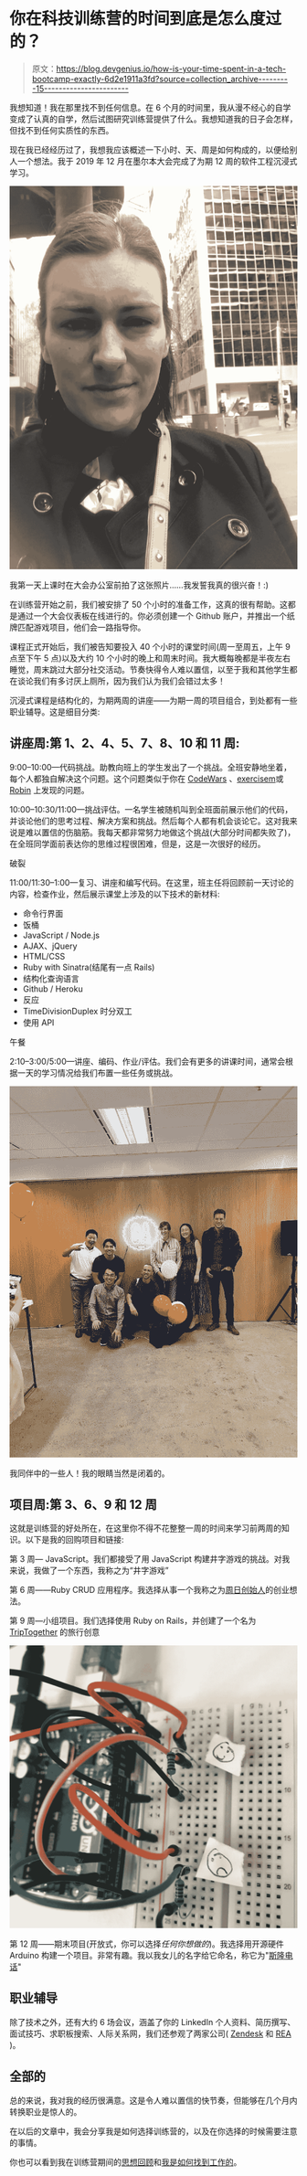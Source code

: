 # 你在科技训练营的时间到底是怎么度过的？

> 原文：<https://blog.devgenius.io/how-is-your-time-spent-in-a-tech-bootcamp-exactly-6d2e1911a3fd?source=collection_archive---------15----------------------->

我想知道！我在那里找不到任何信息。在 6 个月的时间里，我从漫不经心的自学变成了认真的自学，然后试图研究训练营提供了什么。我想知道我的日子会怎样，但找不到任何实质性的东西。

现在我已经经历过了，我想我应该概述一下小时、天、周是如何构成的，以便给别人一个想法。我于 2019 年 12 月在墨尔本大会完成了为期 12 周的软件工程沉浸式学习。

![](img/b6d5f11fa4740299e820d4dcdd763236.png)

我第一天上课时在大会办公室前拍了这张照片……我发誓我真的很兴奋！:)

在训练营开始之前，我们被安排了 50 个小时的准备工作，这真的很有帮助。这都是通过一个大会仪表板在线进行的。你必须创建一个 Github 账户，并推出一个纸牌匹配游戏项目，他们会一路指导你。

课程正式开始后，我们被告知要投入 40 个小时的课堂时间(周一至周五，上午 9 点至下午 5 点)以及大约 10 个小时的晚上和周末时间。我大概每晚都是半夜左右睡觉，周末跳过大部分社交活动。节奏快得令人难以置信，以至于我和其他学生都在谈论我们有多讨厌上厕所，因为我们认为我们会错过太多！

沉浸式课程是结构化的，为期两周的讲座——为期一周的项目组合，到处都有一些职业辅导。这是细目分类:

## 讲座周:第 1、2、4、5、7、8、10 和 11 周:

9:00–10:00—代码挑战。助教向班上的学生发出了一个挑战。全班安静地坐着，每个人都独自解决这个问题。这个问题类似于你在 [CodeWars](https://www.codewars.com/) 、[exercisem](https://exercism.io/)或 [Robin](https://myrobin.io/) 上发现的问题。

10:00–10:30/11:00—挑战评估。一名学生被随机叫到全班面前展示他们的代码，并谈论他们的思考过程、解决方案和挑战。然后每个人都有机会谈论它。这对我来说是难以置信的伤脑筋。我每天都非常努力地做这个挑战(大部分时间都失败了)，在全班同学面前表达你的思维过程很困难，但是，这是一次很好的经历。

破裂

11:00/11:30–1:00—复习、讲座和编写代码。在这里，班主任将回顾前一天讨论的内容，检查作业，然后展示课堂上涉及的以下技术的新材料:

*   命令行界面
*   饭桶
*   JavaScript / Node.js
*   AJAX、jQuery
*   HTML/CSS
*   Ruby with Sinatra(结尾有一点 Rails)
*   结构化查询语言
*   Github / Heroku
*   反应
*   TimeDivisionDuplex 时分双工
*   使用 API

午餐

2:10–3:00/5:00—讲座、编码、作业/评估。我们会有更多的讲课时间，通常会根据一天的学习情况给我们布置一些任务或挑战。

![](img/360b9c80ba81f033947da355831d7a5d.png)

我同伴中的一些人！我的眼睛当然是闭着的。

## 项目周:第 3、6、9 和 12 周

这就是训练营的好处所在，在这里你不得不花整整一周的时间来学习前两周的知识。以下是我的回购项目和链接:

第 3 周— JavaScript。我们都接受了用 JavaScript 构建井字游戏的挑战。对我来说，我做了一个东西，我称之为“井字游戏”

第 6 周——Ruby CRUD 应用程序。我选择从事一个我称之为[周日创始人](https://github.com/nikkiricks/sundayfounders)的创业想法。

第 9 周—小组项目。我们选择使用 Ruby on Rails，并创建了一个名为 [TripTogether](https://github.com/nikkiricks/trip_together) 的旅行创意

![](img/c39a52b4dc1d5e85de3e9a0e1d6340d3.png)

第 12 周——期末项目(开放式，你可以选择*任何你想做的*)。我选择用开源硬件 Arduino 构建一个项目。非常有趣。我以我女儿的名字给它命名，称它为"[斯隆电话](https://github.com/nikkiricks/Sloane-Phone-Node)"

## 职业辅导

除了技术之外，还有大约 6 场会议，涵盖了你的 LinkedIn 个人资料、简历撰写、面试技巧、求职板搜索、人际关系网，我们还参观了两家公司( [Zendesk](https://www.zendesk.com/) 和 [REA](https://www.rea-group.com/) )。

## 全部的

总的来说，我对我的经历很满意。这是令人难以置信的快节奏，但能够在几个月内转换职业是惊人的。

在以后的文章中，我会分享我是如何选择训练营的，以及在你选择的时候需要注意的事情。

你也可以看到我在训练营期间的[思想回顾](https://medium.com/@nikki.ricks/a-recap-of-my-software-engineering-immersive-experience-at-general-assembly-in-12-tweets-d750fa95c766)和[我是如何找到工作的](https://medium.com/@nikki.ricks/what-my-post-software-engineering-bootcamp-3-month-job-search-looked-like-d037d474093d)。